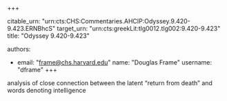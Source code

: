 +++


citable_urn: "urn:cts:CHS:Commentaries.AHCIP:Odyssey.9.420-9.423.ERNBhcS"
target_urn: "urn:cts:greekLit:tlg0012.tlg002:9.420-9.423"
title: "Odyssey 9.420-9.423"

authors:
- email: "frame@chs.harvard.edu"
  name: "Douglas Frame"
  username: "dframe"
+++

<p>analysis of close connection between the latent “return from death” and words denoting intelligence</p>